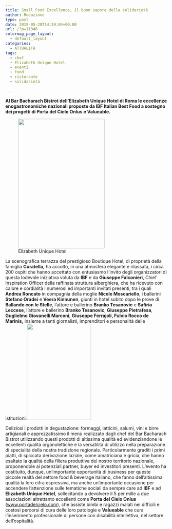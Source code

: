 ```yaml
---
title: Small Food Excellence, il buon sapore della solidarietà
author: Redazione
type: post
date: 2019-05-28T14:59:04+00:00
url: /?p=11348
colormag_page_layout:
  - default_layout
categories:
  - ATTUALITÀ
tags:
  - chef
  - Elizabeth Unique Hotel
  - eventi
  - food
  - ristorante
  - solidarietà

---
```

**Al Bar Bacharach Bistrot dell’Elizabeth Unique Hotel di Roma le eccellenze enogastronomiche nazionali proposte da IBF Italian Best Food a sostegno dei progetti di Porta del Cielo Onlus e Valueable.**

<figure id="attachment_11352" aria-describedby="caption-attachment-11352" style="width: 269px" class="wp-caption alignleft"><img decoding="async" loading="lazy" class="wp-image-11352 " src="https://progressonline.it/wp-content/uploads/2019/05/Elizabeth-Unique-Hotel-683x1024.jpg" alt="" width="269" height="404" /><figcaption id="caption-attachment-11352" class="wp-caption-text">Elizabeth Unique Hotel</figcaption></figure>

La scenografica terrazza del prestigioso Boutique Hotel, di proprietà della famiglia **Curatella,** ha accolto, in una atmosfera elegante e rilassata, i circa 200 ospiti che hanno accettato con entusiasmo l’invito degli organizzatori di questa lodevole iniziativa voluta da **IBF** e da **Giuseppe Falconieri**, Chief Inspiration Officer della raffinata struttura alberghiera, che ha ricevuto con calore e cordialità i numerosi ed importanti invitati presenti, tra i quali **Andrea Roncato** in compagnia della moglie **Nicole Moscariello**, i ballerini **Stefano Oradei** e **Veera Kinnunen**, giunti in hotel subito dopo le prove di **Ballando con le Stelle**, l’attore e ballerino **Branko Tesanovic** e **Safiria Leccese**, l’attore e ballerino **Branko Tesanovic**, **Giuseppe Pietrafesa**, **Guglielmo Giovanelli Marconi**, **Giuseppe Ferrajoli, Fulvio Rocco de Marinis,** insieme a tanti giornalisti, imprenditori e personalità delle istituzioni.<img decoding="async" loading="lazy" class="size-medium wp-image-11349 alignright" src="https://progressonline.it/wp-content/uploads/2019/05/Lo-Chef-del-Bar-Bacharach-Bistrot-200x300.jpg" alt="" width="200" height="300" />

Deliziosi i prodotti in degustazione: formaggi, latticini, salumi, vini e birre artigianali e apprezzatissimo il menù realizzato dagli chef del Bar Bacharach Bistrot utilizzando questi prodotti di altissima qualità ed evidenziandone le eccellenti qualità organolettiche e la versatilità di utilizzo nella preparazione di specialità della nostra tradizione regionale. Particolarmente graditi i primi piatti, di spiccata derivazione laziale, come amatriciana e gricia, che hanno esaltato la qualità della filiera produttiva del nostro territorio nazionale, proponendole ai potenziali partner, buyer ed investitori presenti. L’evento ha costituito, dunque, un’importante opportunità di business per queste piccole realtà del settore food & beverage italiano, che fanno dell’altissima qualità la loro cifra espressiva, ma anche un’importante occasione per accendere l’attenzione sulle tematiche sociali da sempre care ad **IBF** e ad **Elizabeth Unique Hotel**, sollecitando a devolvere il 5 per mille a due associazioni altrettanto eccellenti come **Porta del Cielo Onlus** (www.portadelcielo.com), che assiste bimbi e ragazzi malati nei difficili e costosi percorsi di cura delle loro patologie e **Valueable** che cura l’inserimento professionale di persone con disabilità intellettiva, nel settore dell’ospitalità.